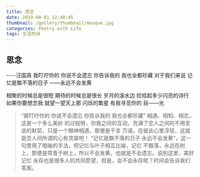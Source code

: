 ```yaml
---
title: 思念
date: 2019-08-01 22:40:45
thumbnail: /gallery/thumbnail/mosque.jpg
categories: Poetry with Life
tags: 生活的诗
---
```

## 思念
----汪国真
我叮咛你的
你说不会遗忘
你告诉我的
我也全都珍藏
对于我们来说
记忆是飘不落的日子
——永远不会发黄
<!--more-->
相聚的时候总是很短
期待的时候总是很长
岁月的溪水边
捡拾起多少闪亮的诗行
如果你要想念我
就望一望天上那
闪烁的繁星
有我寻觅你的
目——光
>“我叮咛你的 你说不会遗忘 你告诉我的 我也全都珍藏” 相遇、相知、相恋，这是一个多么美妙
的过程呀，你我之间的互动，充满了恋人之间的不用言说的默契，只是一个眼神相遇，那便是千言
万语，在彼此心里浮现，这就是恋人间所谓的心有灵犀吧！
“记忆是飘不落的日子  永远不会发黄”，这一句里用了暗喻的手法，把记忆与叶子相互比喻，记忆
不飘落，永远在树上，那便是常青于树上，所以不会发黄，也就是不会遗忘。说到这里，美好记忆
永存也是很多人的共同愿望，但是，会不会永存呢？时间会告诉我们答案。
